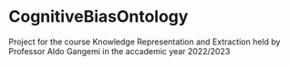 # CognitiveBiasOntology
Project for the course Knowledge Representation and Extraction held by Professor Aldo Gangemi in the accademic year 2022/2023
